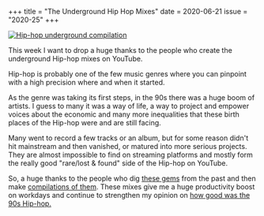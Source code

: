 +++
title       = "The Underground Hip Hop Mixes"
date        = 2020-06-21
issue       = "2020-25"
+++

[![Hip-hop underground compilation](https://img.youtube.com/vi/BDFvDvNpJJI/maxresdefault.jpg)](https://www.youtube.com/watch?v=BDFvDvNpJJI)

This week I want to drop a huge thanks to the people who create the underground Hip-hop mixes on YouTube.

Hip-hop is probably one of the few music genres where you can pinpoint with a high precision where and when it started.

As the genre was taking its first steps, in the 90s there was a huge boom of artists. I guess to many it was a way of life, a way to project and empower voices about the economic and many more inequalities that these birth places of the Hip-hop were and are still facing.

Many went to record a few tracks or an album, but for some reason didn't hit mainstream and then vanished, or matured into more serious projects. They are almost impossible to find on streaming platforms and mostly form the really good "rare/lost & found" side of the Hip-hop on YouTube.

So, a huge thanks to the people who dig [these gems](https://www.youtube.com/watch?v=R4AOZYyQw2A) from the past and then make [compilations of them](https://www.youtube.com/watch?v=Ymz06rj_B9Q). These mixes give me a huge productivity boost on workdays and continue to strengthen my opinion on [how good was the 90s Hip-hop.](https://www.youtube.com/watch?v=bNkIfQiFb98)